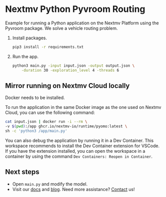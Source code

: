 # Nextmv Python Pyvroom Routing

Example for running a Python application on the Nextmv Platform using the
Pyvroom package. We solve a vehicle routing problem.

1. Install packages.

    ```bash
    pip3 install -r requirements.txt
    ```

1. Run the app.

    ```bash
    python3 main.py -input input.json -output output.json \
        -duration 30 -exploration_level 4 -threads 6
    ```

## Mirror running on Nextmv Cloud locally

Docker needs to be installed.

To run the application in the same Docker image as the one used on Nextmv
Cloud, you can use the following command:

```bash
cat input.json | docker run -i --rm \
-v $(pwd):/app ghcr.io/nextmv-io/runtime/pyomo:latest \
sh -c 'python3 /app/main.py'
```

You can also debug the application by running it in a Dev Container. This
workspace recommends to install the Dev Container extension for VSCode. If you
have the extension installed, you can open the workspace in a container by
using the command `Dev Containers: Reopen in Container`.

## Next steps

* Open `main.py` and modify the model.
* Visit our [docs][docs] and [blog][blog]. Need more assistance?
  [Contact][contact] us!

[docs]: https://docs.nextmv.io
[blog]: https://www.nextmv.io/blog
[contact]: https://www.nextmv.io/contact
